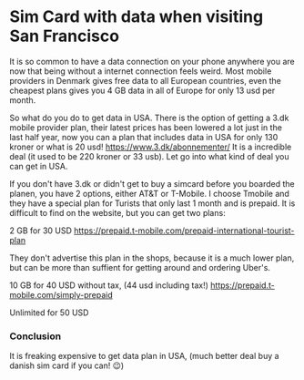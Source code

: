 # Sim Card with data when visiting San Francisco

It is so common to have a data connection on your phone anywhere you are now that being without a internet connection feels weird. Most mobile providers in Denmark gives free data to all European countries, even the cheapest plans gives you 4 GB data in all of Europe for only 13 usd per month.

So what do you do to get data in USA. There is the option of getting a 3.dk mobile provider plan, their latest prices has been lowered a lot just in the last half year, now you can a plan that includes data in USA for only 130 kroner or what is 20 usd! https://www.3.dk/abonnementer/ It is a incredible deal (it used to be 220 kroner or 33 usb). Let go into what kind of deal you can get in USA.

If you don't have 3.dk or didn't get to buy a simcard before you boarded the planen, you have 2 options, either AT&T or T-Mobile. I choose Tmobile and they have a special plan for Turists that only last 1 month and is prepaid. It is difficult to find on the website, but you can get two plans:

2 GB for 30 USD https://prepaid.t-mobile.com/prepaid-international-tourist-plan

They don't advertise this plan in the shops, because it is a much lower plan, but can be more than suffient for getting around and ordering Uber's.

10 GB for 40 USD without tax, (44 usd including tax!) https://prepaid.t-mobile.com/simply-prepaid

Unlimited for 50 USD

### Conclusion

It is freaking expensive to get data plan in USA, (much better deal buy a danish sim card if you can! 😉)

